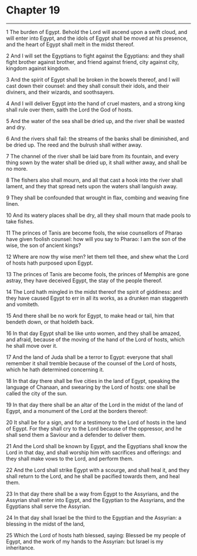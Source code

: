# Chapter 19

***

1 The burden of Egypt. Behold the Lord will ascend upon a swift cloud, and will enter into Egypt, and the idols of Egypt shall be moved at his presence, and the heart of Egypt shall melt in the midst thereof.

2 And I will set the Egyptians to fight against the Egyptians: and they shall fight brother against brother, and friend against friend, city against city, kingdom against kingdom.

3 And the spirit of Egypt shall be broken in the bowels thereof, and I will cast down their counsel: and they shall consult their idols, and their diviners, and their wizards, and soothsayers.

4 And I will deliver Egypt into the hand of cruel masters, and a strong king shall rule over them, saith the Lord the God of hosts.

5 And the water of the sea shall be dried up, and the river shall be wasted and dry.

6 And the rivers shall fail: the streams of the banks shall be diminished, and be dried up. The reed and the bulrush shall wither away.

7 The channel of the river shall be laid bare from its fountain, and every thing sown by the water shall be dried up, it shall wither away, and shall be no more.

8 The fishers also shall mourn, and all that cast a hook into the river shall lament, and they that spread nets upon the waters shall languish away.

9 They shall be confounded that wrought in flax, combing and weaving fine linen.

10 And its watery places shall be dry, all they shall mourn that made pools to take fishes.

11 The princes of Tanis are become fools, the wise counsellors of Pharao have given foolish counsel: how will you say to Pharao: I am the son of the wise, the son of ancient kings?

12 Where are now thy wise men? let them tell thee, and shew what the Lord of hosts hath purposed upon Egypt.

13 The princes of Tanis are become fools, the princes of Memphis are gone astray, they have deceived Egypt, the stay of the people thereof.

14 The Lord hath mingled in the midst thereof the spirit of giddiness: and they have caused Egypt to err in all its works, as a drunken man staggereth and vomiteth.

15 And there shall be no work for Egypt, to make head or tail, him that bendeth down, or that holdeth back.

16 In that day Egypt shall be like unto women, and they shall be amazed, and afraid, because of the moving of the hand of the Lord of hosts, which he shall move over it.

17 And the land of Juda shall be a terror to Egypt: everyone that shall remember it shall tremble because of the counsel of the Lord of hosts, which he hath determined concerning it.

18 In that day there shall be five cities in the land of Egypt, speaking the language of Chanaan, and swearing by the Lord of hosts: one shall be called the city of the sun.

19 In that day there shall be an altar of the Lord in the midst of the land of Egypt, and a monument of the Lord at the borders thereof:

20 It shall be for a sign, and for a testimony to the Lord of hosts in the land of Egypt. For they shall cry to the Lord because of the oppressor, and he shall send them a Saviour and a defender to deliver them.

21 And the Lord shall be known by Egypt, and the Egyptians shall know the Lord in that day, and shall worship him with sacrifices and offerings: and they shall make vows to the Lord, and perform them.

22 And the Lord shall strike Egypt with a scourge, and shall heal it, and they shall return to the Lord, and he shall be pacified towards them, and heal them.

23 In that day there shall be a way from Egypt to the Assyrians, and the Assyrian shall enter into Egypt, and the Egyptian to the Assyrians, and the Egyptians shall serve the Assyrian.

24 In that day shall Israel be the third to the Egyptian and the Assyrian: a blessing in the midst of the land,

25 Which the Lord of hosts hath blessed, saying: Blessed be my people of Egypt, and the work of my hands to the Assyrian: but Israel is my inheritance.

